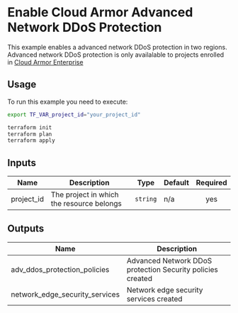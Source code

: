 # Enable Cloud Armor Advanced Network DDoS Protection

This example enables a advanced network DDoS protection in two regions. Advanced network DDoS protection is only availalable to projects enrolled in [Cloud Armor Enterprise](https://cloud.google.com/armor/docs/armor-enterprise-overview)

## Usage

To run this example you need to execute:

```bash
export TF_VAR_project_id="your_project_id"
```

```bash
terraform init
terraform plan
terraform apply
```

<!-- BEGINNING OF PRE-COMMIT-TERRAFORM DOCS HOOK -->
## Inputs

| Name | Description | Type | Default | Required |
|------|-------------|------|---------|:--------:|
| project\_id | The project in which the resource belongs | `string` | n/a | yes |

## Outputs

| Name | Description |
|------|-------------|
| adv\_ddos\_protection\_policies | Advanced Network DDoS protection Security policies created |
| network\_edge\_security\_services | Network edge security services created |

<!-- END OF PRE-COMMIT-TERRAFORM DOCS HOOK -->
